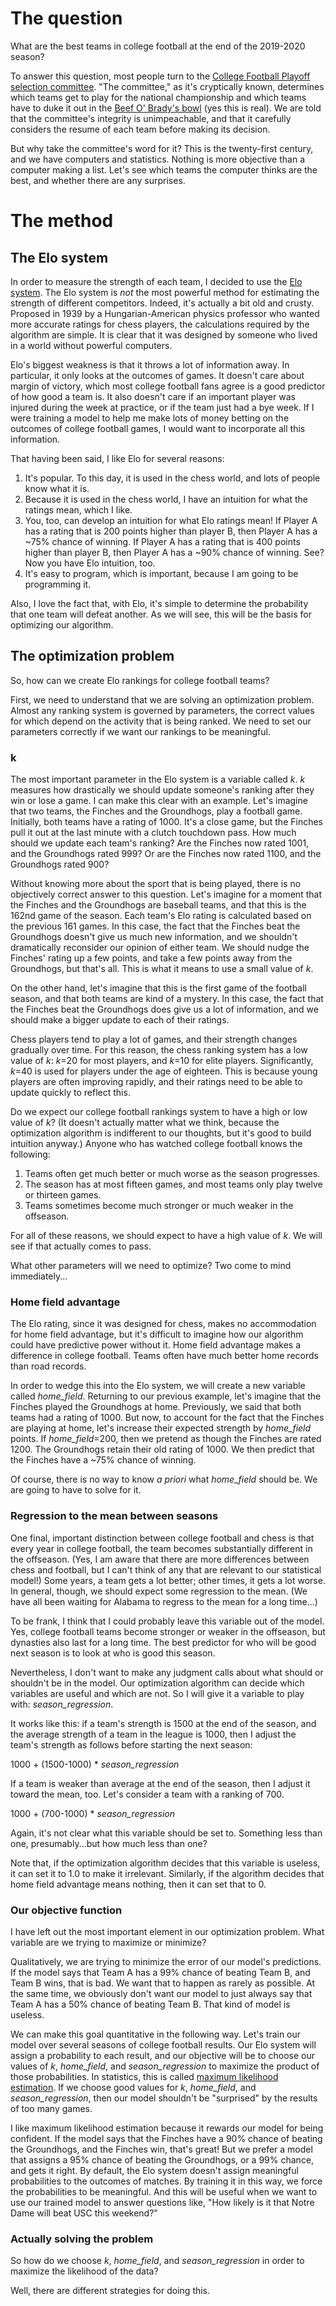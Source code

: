 # The question

What are the best teams in college football at the end of the 2019-2020 season?

To answer this question, most people turn to the
[College Football Playoff selection committee](https://collegefootballplayoff.com/sports/2017/10/16/selection-committee.aspx). "The committee," as
it's cryptically known, determines which teams get to play for the national championship and which teams have to
duke it out in the [Beef O' Brady's bowl](https://en.wikipedia.org/wiki/2011_Beef_%27O%27_Brady%27s_Bowl) (yes
this is real). We are told that the committee's integrity is unimpeachable, and that it
carefully considers the resume of each team before making its decision.

But why take the committee's word for it? This is the twenty-first century, and we have computers and statistics.
Nothing is more objective than a computer making a list. Let's see which teams the computer thinks are the best, and
whether there are any surprises.

# The method

## The Elo system

In order to measure the strength of each team, I decided to use the [Elo system](
https://en.wikipedia.org/wiki/Elo_rating_system). The Elo system is *not* the most powerful method for estimating the
strength of different competitors. Indeed, it's actually a bit old and crusty. Proposed in 1939 by a Hungarian-American
physics professor who wanted more accurate ratings for chess players, the calculations required
by the algorithm are simple. It is clear that it was designed by someone who lived in a world without
powerful computers.

Elo's biggest weakness is that it throws a lot of information away. In particular, it only looks at the outcomes of
games. It doesn't care about margin of victory, which most college football fans agree is a good predictor of how
good a team is. It also doesn't care if an important player was injured during the week at practice, or if the team
just had a bye week. If I were training a model to help me make lots of money betting on the outcomes of college
football games, I would want to incorporate all this information.

That having been said, I like Elo for several reasons:

1) It's popular. To this day, it is used in the chess world, and lots of people know what it is.
2) Because it is used in the chess world, I have an intuition for what the ratings mean, which I like.
3) You, too, can develop an intuition for what Elo ratings mean! If Player A has a rating that is 200 points higher than
player B, then Player A has a ~75% chance of winning. If Player A has a rating that is 400 points higher
than player B, then Player A has a ~90% chance of winning. See? Now you have Elo intuition, too.
4) It's easy to program, which is important, because I am going to be programming it.

Also, I love the fact that, with Elo, it's simple to determine the probability that one team will defeat another.
As we will see, this will be the basis for optimizing our algorithm.

## The optimization problem

So, how can we create Elo rankings for college football teams?

First, we need to understand that we are solving an optimization problem. Almost any ranking system is governed by
parameters, the correct values for which depend on the activity that is being ranked. We need to set our
parameters correctly if we want our rankings to be meaningful.

### k

The most important parameter in the Elo system is a variable called *k*. *k* measures how drastically we should
update someone's ranking after they win or lose a game. I can make this clear with an example. Let's imagine that two
teams, the Finches and the Groundhogs, play a football game. Initially, both teams have a rating of 1000. It's a close
game, but the Finches pull it out at the last minute with a clutch touchdown pass. How much should we update each
team's ranking? Are the Finches now rated 1001, and the Groundhogs rated 999? Or are the Finches now rated
1100, and the Groundhogs rated 900?

Without knowing more about the sport that is being played, there is no objectively correct answer to this question.
Let's imagine for a moment that the Finches and the Groundhogs are baseball teams, and that this is the 162nd game of
the season. Each team's Elo rating is calculated based on the previous 161 games. In this case, the fact that the
Finches beat the Groundhogs doesn't give us much new information, and we shouldn't dramatically reconsider our opinion
of either team. We should nudge the Finches' rating up a few points, and take a few points away from the Groundhogs,
but that's all. This is what it means to use a small value of *k*.

On the other hand, let's imagine that this is the first game of the football season, and that both teams are kind of a
mystery. In this case, the fact that the Finches beat the Groundhogs does give us a lot of information, and we should
make a bigger update to each of their ratings.

Chess players tend to play a lot of games, and their strength changes gradually over time. For this reason, the chess
ranking system has a low value of *k*: *k*=20 for most players, and *k*=10 for elite players. Significantly,
*k*=40 is used for players under the age of eighteen. This is because young players are often
improving rapidly, and their ratings need to be able to update quickly to reflect this.

Do we expect our college football rankings system to have a high or low value of *k*? (It doesn't actually matter what
we think, because the optimization algorithm is indifferent to our thoughts, but it's good to build intuition anyway.)
Anyone who has watched college football knows the following:

1) Teams often get much better or much worse as the season progresses.
2) The season has at most fifteen games, and most teams only play twelve or thirteen games.
3) Teams sometimes become much stronger or much weaker in the offseason.

For all of these reasons, we should expect to have a high value of *k*. We will see if that actually comes to pass.

What other parameters will we need to optimize? Two come to mind immediately...

### Home field advantage

The Elo rating, since it was designed for chess, makes no accommodation for home field advantage, but it's
difficult to imagine how our algorithm could have predictive power without it. Home field advantage makes a difference
in college football. Teams often have much better home records than road records.

In order to wedge this into the Elo system, we will create a new variable called *home_field*. Returning to our
previous example, let's imagine that the Finches played the Groundhogs at home. Previously, we said that both teams had
a rating of 1000. But now, to account for the fact
that the Finches are playing at home, let's increase their expected strength by *home_field* points. If
*home_field*=200, then we pretend as though the Finches are rated 1200. The Groundhogs retain their old rating of 1000.
We then predict that the Finches have a ~75% chance of winning.

Of course, there is no way to know *a priori* what *home_field* should be. We are going to have to solve for it.

### Regression to the mean between seasons

One final, important distinction between college football and chess is that every year in college football, the team
becomes substantially different in the offseason.
(Yes, I am aware that there are more differences between chess and football, but I can't think of any that
are relevant to our statistical model!) Some years, a team gets a lot better; other times, it gets a
lot worse. In general, though, we should expect some regression to the mean. (We have all been waiting for Alabama
to regress to the mean for a long time...)

To be frank, I think that I could probably leave this variable out of the model. Yes, college football teams become
stronger or weaker in the offseason, but dynasties also last for a long time. The best predictor for who will
be good next season is to look at who is good this season.

Nevertheless, I don't want to make any judgment calls about what should or shouldn't be in the model. Our optimization
algorithm can decide which variables are useful and which are not. So I will give it a variable to play with:
*season_regression*.

It works like this: if a team's strength is 1500 at the end of the season, and the average
strength of a team in the league is 1000, then I adjust the team's strength as follows before starting the next season:

1000 + (1500-1000) * *season_regression*

If a team is weaker than average at the end of the season, then I adjust it toward the mean, too. Let's consider a team
with a ranking of 700.

1000 + (700-1000) * *season_regression*

Again, it's not clear what this variable should be set to. Something less than one, presumably...but how much less
than one?

Note that, if the optimization algorithm decides that this variable is useless, it can set it to 1.0 to make it
irrelevant. Similarly, if the algorithm decides that home field advantage means nothing, then it can set that to 0.

### Our objective function

I have left out the most important element in our optimization problem. What variable are we trying to maximize or
minimize?

Qualitatively, we are trying to minimize the error of our model's predictions. If the model says that Team A has a 99%
chance of beating Team B, and Team B wins, that is bad. We want that to happen as rarely as possible. At the same time,
we obviously don't want our model to just always say that Team A has a 50% chance of beating Team B. That kind of model
is useless.

We can make this goal quantitative in the following way. Let's train our model over several seasons of college
football results. Our Elo system will assign a probability to each result, and our objective will be to choose our
values of *k*, *home_field*, and *season_regression* to maximize the product of those probabilities. In statistics,
this is called [maximum likelihood estimation](https://en.wikipedia.org/wiki/Maximum_likelihood_estimation). If we
choose good values for *k*, *home_field*, and *season_regression*, then our model shouldn't be "surprised" by the
results of too many games.

I like maximum likelihood estimation because it rewards our model for being confident. If the model says that the
Finches have a 90% chance of beating the Groundhogs, and the Finches win, that's great! But we prefer a model that
assigns a 95% chance of beating the Groundhogs, or a 99% chance, and gets it right.
By default, the Elo system doesn't assign meaningful probabilities to the outcomes of matches. By training it in this
way, we force the probabilities to be meaningful. And this will be useful when we want to use our trained model
to answer questions like, "How likely is it that Notre Dame will beat USC this weekend?"

### Actually solving the problem

So how do we choose *k*, *home_field*, and *season_regression* in order to maximize the likelihood of the data?

Well, there are different strategies for doing this. 

